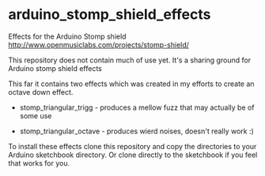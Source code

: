 # arduino_stomp_shield_effects
Effects for the Arduino Stomp shield
http://www.openmusiclabs.com/projects/stomp-shield/

This repository does not contain much of use yet.
It's a sharing ground for Arduino stomp shield effects

This far it contains two effects which was created in my efforts
to create an octave down effect.

* stomp_triangular_trigg - produces a mellow fuzz that may actually be of some use

* stomp_triangular_octave - produces wierd noises, doesn't really work :)

To install these effects clone this repository and copy the directories to your Arduino sketchbook directory. Or clone directly to the sketchbook if you feel that works for you.



